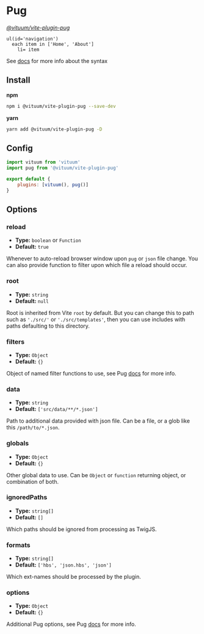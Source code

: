 # Pug
_[@vituum/vite-plugin-pug](https://github.com/vituum/vite-plugin-pug)_

```pug
ul(id='navigation')
  each item in ['Home', 'About']
    li= item
```

See [docs](https://pugjs.org) for more info about the syntax

## Install
**npm**
```bash
npm i @vituum/vite-plugin-pug --save-dev
```
**yarn**
```bash
yarn add @vituum/vite-plugin-pug -D
```

## Config
```javascript
import vituum from 'vituum'
import pug from '@vituum/vite-plugin-pug'

export default {
    plugins: [vituum(), pug()]
}
```

## Options

### reload
- **Type:** `boolean` or `Function`
- **Default:** `true`

Whenever to auto-reload browser window upon `pug` or `json` file change. You can also provide function to filter upon which file a reload should occur.

### root
- **Type:** `string`
- **Default:** `null`

Root is inherited from Vite `root` by default. But you can change this to path such as `'./src/'` or `'./src/templates'`, then you can use includes with paths defaulting to this directory.

### filters
- **Type:** `Object`
- **Default:** `{}`

Object of named filter functions to use, see Pug [docs](https://pugjs.org/language/filters.html#custom-filters) for more info.

### data
- **Type:** `string`
- **Default:** `['src/data/**/*.json']`

Path to additional data provided with json file. Can be a file, or a glob like this `/path/to/*.json`.

### globals
- **Type:** `Object`
- **Default:** `{}`

Other global data to use. Can be `Object` or `function` returning object, or combination of both.

### ignoredPaths
- **Type:** `string[]`
- **Default:** `[]`

Which paths should be ignored from processing as TwigJS.

### formats
- **Type:** `string[]`
- **Default:** `['hbs', 'json.hbs', 'json']`

Which ext-names should be processed by the plugin.

### options
- **Type:** `Object`
- **Default:** `{}`

Additional Pug options, see Pug [docs](https://pugjs.org/api/reference.html) for more info.
